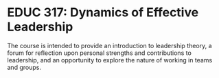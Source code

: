 # EDUC 317: Dynamics of Effective Leadership

The course is intended to provide an introduction to leadership theory, a forum for reflection upon personal strengths and contributions to leadership, and an opportunity to explore the nature of working in teams and groups.
